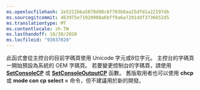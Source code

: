 ```yaml
---
ms.openlocfilehash: 2e5222bba5878d98c6f703b8aa25dfd1a22197db
ms.sourcegitcommit: 463975e71920908a6bff9a6a7291ddf3736652d5
ms.translationtype: MT
ms.contentlocale: zh-TW
ms.lasthandoff: 10/30/2020
ms.locfileid: "93037028"
---
```

此函式會從主控台的目前字碼頁使用 Unicode 字元或8位字元。 主控台的字碼頁一開始預設為系統的 OEM 字碼頁。 若要變更控制台的字碼頁，請使用 [**SetConsoleCP**](../setconsolecp.md) 或 [**SetConsoleOutputCP**](../setconsoleoutputcp.md) 函數。 舊版取用者也可以使用 **chcp** 或 **mode con cp select =** 命令，但不建議用於新的開發。